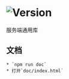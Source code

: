 # ![Version](https://img.shields.io/badge/version-15.204.63-green.svg)

服务端通用库

## 文档
    * `npm run doc`
    * 打开`doc/index.html`